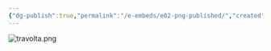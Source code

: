 ```yaml
---
{"dg-publish":true,"permalink":"/e-embeds/e02-png-published/","created":"2024-05-07T10:12:25.000-05:00","updated":"2024-05-07T10:12:25.000-05:00"}
---
```




![travolta.png](/img/user/A%20Assets/travolta.png)